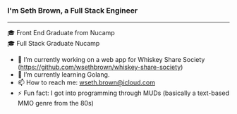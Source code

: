 ### I'm Seth Brown, a Full Stack Engineer
<hr/>

🎓 Front End Graduate from Nucamp
<br/>
🎓 Full Stack Graduate Nucamp


- 🔭 I’m currently working on a web app for Whiskey Share Society (https://github.com/wsethbrown/whiskey-share-society)
- 🌱 I’m currently learning Golang.
- 📫 How to reach me: wseth.brown@icloud.com
- ⚡ Fun fact: I got into programming through MUDs (basically a text-based MMO genre from the 80s)

<!--
**wsethbrown/wsethbrown** is a ✨ _special_ ✨ repository because its `README.md` (this file) appears on your GitHub profile.

Here are some ideas to get you started:

- 🔭 I’m currently working on ...
- 🌱 I’m currently learning ...
- 👯 I’m looking to collaborate on ...
- 🤔 I’m looking for help with ...
- 💬 Ask me about ...
- 📫 How to reach me: ...
- 😄 Pronouns: ...
- ⚡ Fun fact: ...
-->
